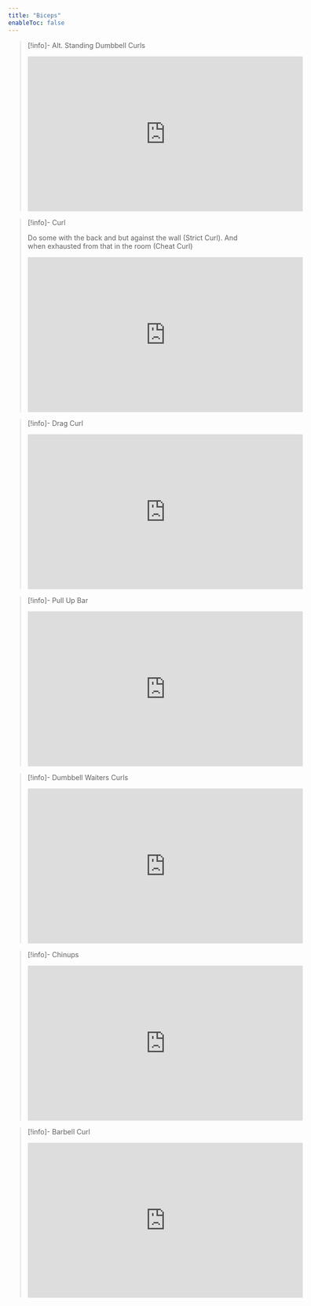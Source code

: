 ```yaml
---
title: "Biceps"
enableToc: false
---
```


>[!info]- Alt. Standing Dumbbell Curls
>
><iframe width="560" height="315" src="https://www.youtube-nocookie.com/embed/6g57DJntRXk?start=904" title="YouTube video player" frameborder="0" allow="accelerometer; autoplay; clipboard-write; encrypted-media; gyroscope; picture-in-picture; web-share" allowfullscreen></iframe>

>[!info]- Curl
>
>Do some with the back and but against the wall (Strict Curl). And when exhausted from that in the room (Cheat Curl)
><iframe width="560" height="315" src="https://www.youtube-nocookie.com/embed/ymCcs3lhiLs?start=81" title="YouTube video player" frameborder="0" allow="accelerometer; autoplay; clipboard-write; encrypted-media; gyroscope; picture-in-picture; web-share" allowfullscreen></iframe>

>[!info]- Drag Curl
>
><iframe width="560" height="315" src="https://www.youtube-nocookie.com/embed/6g57DJntRXk?start=534" title="YouTube video player" frameborder="0" allow="accelerometer; autoplay; clipboard-write; encrypted-media; gyroscope; picture-in-picture; web-share" allowfullscreen></iframe>

>[!info]- Pull Up Bar
>
><iframe width="560" height="315" src="https://www.youtube-nocookie.com/embed/ymCcs3lhiLs?start=182" title="YouTube video player" frameborder="0" allow="accelerometer; autoplay; clipboard-write; encrypted-media; gyroscope; picture-in-picture; web-share" allowfullscreen></iframe>

>[!info]- Dumbbell Waiters Curls
>
><iframe width="560" height="315" src="https://www.youtube-nocookie.com/embed/6g57DJntRXk?start=631" title="YouTube video player" frameborder="0" allow="accelerometer; autoplay; clipboard-write; encrypted-media; gyroscope; picture-in-picture; web-share" allowfullscreen></iframe>

>[!info]- Chinups
>
><iframe width="560" height="315" src="https://www.youtube-nocookie.com/embed/6g57DJntRXk?start=767" title="YouTube video player" frameborder="0" allow="accelerometer; autoplay; clipboard-write; encrypted-media; gyroscope; picture-in-picture; web-share" allowfullscreen></iframe>

>[!info]- Barbell Curl
>
><iframe width="560" height="315" src="https://www.youtube-nocookie.com/embed/6g57DJntRXk?start=847" title="YouTube video player" frameborder="0" allow="accelerometer; autoplay; clipboard-write; encrypted-media; gyroscope; picture-in-picture; web-share" allowfullscreen></iframe>